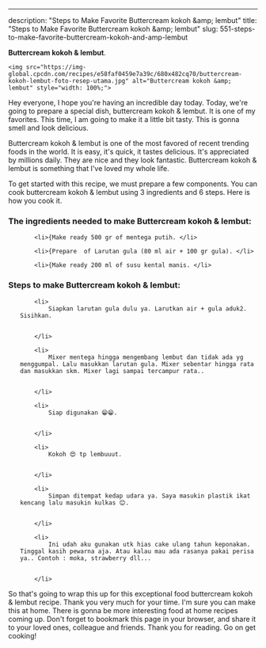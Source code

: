 ---
description: "Steps to Make Favorite Buttercream kokoh &amp;amp; lembut"
title: "Steps to Make Favorite Buttercream kokoh &amp;amp; lembut"
slug: 551-steps-to-make-favorite-buttercream-kokoh-and-amp-lembut

<p>
	<strong>Buttercream kokoh &amp; lembut</strong>. 
	
</p>
<p>
	
	<img src="https://img-global.cpcdn.com/recipes/e58faf0459e7a39c/680x482cq70/buttercream-kokoh-lembut-foto-resep-utama.jpg" alt="Buttercream kokoh &amp; lembut" style="width: 100%;">
	
	
</p>
<p>
	Hey everyone, I hope you're having an incredible day today. Today, we're going to prepare a special dish, buttercream kokoh &amp; lembut. It is one of my favorites. This time, I am going to make it a little bit tasty. This is gonna smell and look delicious.
</p>
	
<p>
	
</p>
<p>
	Buttercream kokoh &amp; lembut is one of the most favored of recent trending foods in the world. It is easy, it's quick, it tastes delicious. It's appreciated by millions daily. They are nice and they look fantastic. Buttercream kokoh &amp; lembut is something that I've loved my whole life.
</p>

<p>
To get started with this recipe, we must prepare a few components. You can cook buttercream kokoh &amp; lembut using 3 ingredients and 6 steps. Here is how you cook it.
</p>

<h3>The ingredients needed to make Buttercream kokoh &amp; lembut:</h3>

<ol>
	
		<li>{Make ready 500 gr of mentega putih. </li>
	
		<li>{Prepare  of Larutan gula (80 ml air + 100 gr gula). </li>
	
		<li>{Make ready 200 ml of susu kental manis. </li>
	
</ol>
<p>
	
</p>

<h3>Steps to make Buttercream kokoh &amp; lembut:</h3>

<ol>
	
		<li>
			Siapkan larutan gula dulu ya. Larutkan air + gula aduk2. Sisihkan.
			
			
		</li>
	
		<li>
			Mixer mentega hingga mengembang lembut dan tidak ada yg menggumpal. Lalu masukkan larutan gula. Mixer sebentar hingga rata dan masukkan skm. Mixer lagi sampai tercampur rata..
			
			
		</li>
	
		<li>
			Siap digunakan 😁😁.
			
			
		</li>
	
		<li>
			Kokoh 😍 tp lembuuut.
			
			
		</li>
	
		<li>
			Simpan ditempat kedap udara ya. Saya masukin plastik ikat kencang lalu masukin kulkas 😊.
			
			
		</li>
	
		<li>
			Ini udah aku gunakan utk hias cake ulang tahun keponakan. Tinggal kasih pewarna aja. Atau kalau mau ada rasanya pakai perisa ya.. Contoh : moka, strawberry dll...
			
			
		</li>
	
</ol>

<p>
	
</p>

<p>
	So that's going to wrap this up for this exceptional food buttercream kokoh &amp; lembut recipe. Thank you very much for your time. I'm sure you can make this at home. There is gonna be more interesting food at home recipes coming up. Don't forget to bookmark this page in your browser, and share it to your loved ones, colleague and friends. Thank you for reading. Go on get cooking!
</p>
